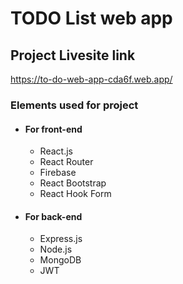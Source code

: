 # TODO List web app

## Project Livesite link

https://to-do-web-app-cda6f.web.app/

### Elements used for project

- #### For front-end

  - React.js
  - React Router
  - Firebase
  - React Bootstrap
  - React Hook Form

- #### For back-end
  - Express.js
  - Node.js
  - MongoDB
  - JWT
